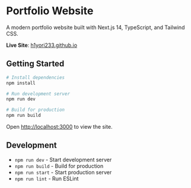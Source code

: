 # Portfolio Website

A modern portfolio website built with Next.js 14, TypeScript, and Tailwind CSS. 

**Live Site**: [h1yori233.github.io](https://h1yori233.github.io)

## Getting Started

```bash
# Install dependencies
npm install

# Run development server
npm run dev

# Build for production
npm run build
```

Open [http://localhost:3000](http://localhost:3000) to view the site.

## Development

- `npm run dev` - Start development server
- `npm run build` - Build for production
- `npm run start` - Start production server
- `npm run lint` - Run ESLint
